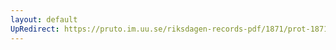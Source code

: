 ```yaml
---
layout: default
UpRedirect: https://pruto.im.uu.se/riksdagen-records-pdf/1871/prot-1871-urtima-fk--1003.pdf
---
```

